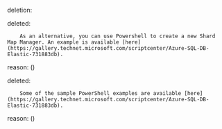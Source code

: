 deletion:

deleted:

		As an alternative, you can use Powershell to create a new Shard Map Manager. An example is available [here](https://gallery.technet.microsoft.com/scriptcenter/Azure-SQL-DB-Elastic-731883db).

reason: ()

deleted:

		Some of the sample PowerShell examples are available [here](https://gallery.technet.microsoft.com/scriptcenter/Azure-SQL-DB-Elastic-731883db).

reason: ()

